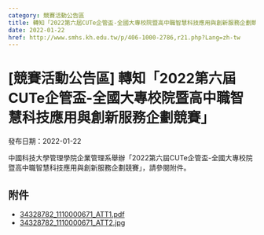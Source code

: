 ```yaml
---
category: 競賽活動公告區
title: 轉知「2022第六屆CUTe企管盃-全國大專校院暨高中職智慧科技應用與創新服務企劃競賽」
date: 2022-01-22
href: http://www.smhs.kh.edu.tw/p/406-1000-2786,r21.php?Lang=zh-tw
---
```


# [競賽活動公告區] 轉知「2022第六屆CUTe企管盃-全國大專校院暨高中職智慧科技應用與創新服務企劃競賽」

發布日期：2022-01-22

中國科技大學管理學院企業管理系舉辦「2022第六屆CUTe企管盃-全國大專校院暨高中職智慧科技應用與創新服務企劃競賽」，請參閱附件。

## 附件

- [34328782_1110000671_ATT1.pdf](https://www.smhs.kh.edu.tw/var/file/0/1000/attach/70/pta_2459_2409568_31872.pdf)
- [34328782_1110000671_ATT2.jpg](https://www.smhs.kh.edu.tw/var/file/0/1000/attach/70/pta_2460_8574074_31873.jpg)
